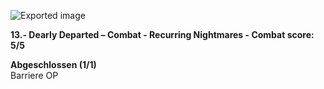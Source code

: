 ![Exported image](Exported%20image%2020241022164939-0.jpeg)  

**13.- Dearly Departed – Combat - Recurring Nightmares - Combat score: 5/5**
 
**Abgeschlossen (1/1)**  
Barriere OP
